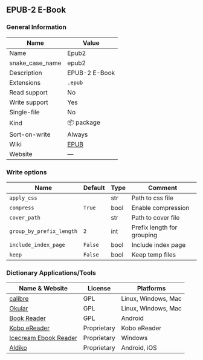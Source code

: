 
## EPUB-2 E-Book ##

### General Information ###
Name | Value
---- | -------
Name | Epub2
snake_case_name | epub2
Description | EPUB-2 E-Book
Extensions | `.epub`
Read support | No
Write support | Yes
Single-file | No
Kind | 📦 package
Sort-on-write | Always
Wiki | [EPUB](https://en.wikipedia.org/wiki/EPUB)
Website | ―



### Write options ###
Name | Default | Type | Comment
---- | ------- | ---- | -------
`apply_css` |  | str | Path to css file
`compress` | `True` | bool | Enable compression
`cover_path` |  | str | Path to cover file
`group_by_prefix_length` | `2` | int | Prefix length for grouping
`include_index_page` | `False` | bool | Include index page
`keep` | `False` | bool | Keep temp files



### Dictionary Applications/Tools ###
Name & Website | License | Platforms
-------------- | ------- | ---------
[calibre](https://calibre-ebook.com/) | GPL | Linux, Windows, Mac
[Okular](https://okular.kde.org/) | GPL | Linux, Windows, Mac
[Book Reader](https://f-droid.org/en/packages/com.github.axet.bookreader/) | GPL | Android
[Kobo eReader](https://www.kobo.com) | Proprietary | Kobo eReader
[Icecream Ebook Reader](https://icecreamapps.com/Ebook-Reader/) | Proprietary | Windows
[Aldiko](https://www.demarque.com/aldiko) | Proprietary | Android, iOS
